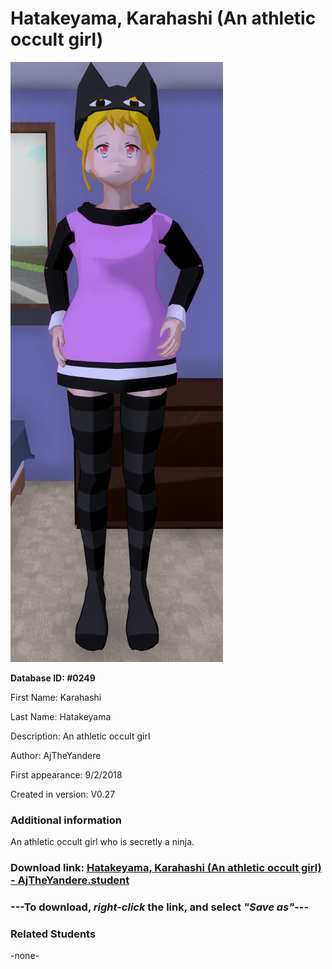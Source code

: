 # Hatakeyama, Karahashi (An athletic occult girl)

<img src="../../Files/Images/Hatakeyama, Karahashi (An athletic occult girl).png" title="Hatakeyama, Karahashi (An athletic occult girl) - AjTheYandere">

**Database ID: #0249**

First Name: Karahashi

Last Name: Hatakeyama

Description: An athletic occult girl

Author: AjTheYandere

First appearance: 9/2/2018

Created in version: V0.27

### Additional information

An athletic occult girl who is secretly a ninja.

### Download link: <a href="https://raw.githubusercontent.com/Arbiter1223/Daigaku-Gurashi-Custom-Students/master/Files/Student%20Files/Hatakeyama%2C%20Karahashi%20(An%20athletic%20occult%20girl)%20-%20AjTheYandere.student">Hatakeyama, Karahashi (An athletic occult girl) - AjTheYandere.student</a>

### ---**To download, _right-click_ the link, and select _"Save as"_**---

### Related Students

-none-
